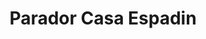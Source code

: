 ---
title: "Parador Casa Espadin"
url: /san-pablo-villa-de-mitla/parador-casa-espadin/
shop: general
---